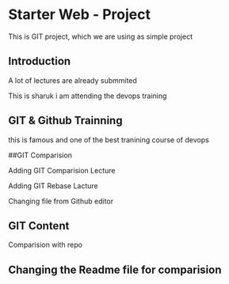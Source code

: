 # Starter Web - Project

This is GIT project, which we are using as simple project 


## Introduction

A lot of lectures are already submmited

This is sharuk i am attending the devops training



## GIT & Github Trainning

this is famous and one of the best tranining course of devops 


##GIT Comparision


Adding GIT Comparision Lecture

Adding GIT Rebase Lacture

Changing file from Github editor


## GIT Content



Comparision with repo

## Changing the Readme file for comparision
